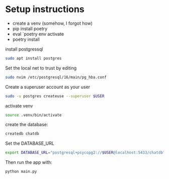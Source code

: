 # Setup instructions

* create a venv (somehow, I forgot how)
* pip install poetry
* eval `poetry env activate
* poetry install

install postgressql

```bash
sudo apt install postgres
```

Set the local net to trust by editing

```bash
sudo nvim /etc/postgresql/16/main/pg_hba.conf
```

Create a superuser account as your user

```bash
sudo -u postgres createuse --superuser $USER
```

activate venv

```bash
source .venv/bin/activate
```

create the database:

```bash
createdb chatdb
```

Set the DATABASE_URL

```bash
export DATABASE_URL="postgresql+psycopg2://$USER@localhost:5433/chatdb"
```

Then run the app with:

```bash
python main.py
```
